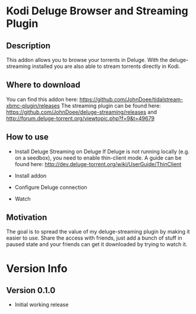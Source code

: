 # Kodi Deluge Browser and Streaming Plugin

## Description

This addon allows you to browse your torrents in Deluge. With the deluge-streaming installed
you are also able to stream torrents directly in Kodi.

## Where to download

You can find this addon here: https://github.com/JohnDoee/tidalstream-xbmc-plugin/releases
The streaming plugin can be found here: https://github.com/JohnDoee/deluge-streaming/releases and http://forum.deluge-torrent.org/viewtopic.php?f=9&t=49679

## How to use

* Install Deluge Streaming on Deluge
If Deluge is not running locally (e.g. on a seedbox), you need to enable thin-client mode. A guide can be found here: http://dev.deluge-torrent.org/wiki/UserGuide/ThinClient

* Install addon
* Configure Deluge connection
* Watch

## Motivation

The goal is to spread the value of my deluge-streaming plugin by making it easier to use.
Share the access with friends, just add a bunch of stuff in paused state and your friends can get it downloaded by trying to watch it.

# Version Info

## Version 0.1.0
* Initial working release
